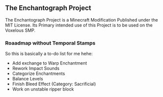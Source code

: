 ## The Enchantograph Project
The Enchantograph Project is a Minecraft Modification Published under the MIT License. Its Primary intended use of this Project is to be used on the Voxelous SMP.

### Roaadmap without Temporal Stamps
So this is basically a to-do list for me hehe:
- Add exchange to Warp Enchantment
- Rework Impact Sounds
- Categorize Enchantments
- Balance Levels
- Finish Bleed Effect (Category: Sacrificial)
- Work on unstable ripper block